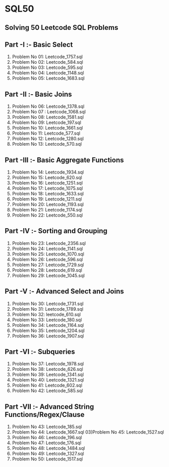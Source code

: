 # SQL50
## Solving 50 Leetcode SQL Problems 

## Part -I :- Basic Select
01) Problem No 01: Leetcode_1757.sql
02) Problem No 02: Leetcode_584.sql
03) Problem No 03: Leetcode_595.sql
04) Problem No 04: Leetcode_1148.sql
05) Problem No 05: Leetcode_1683.sql

 ## Part -II :- Basic Joins
 01) Problem No 06: Leetcode_1378.sql
 02) Problem No 07 : Leetcode_1068.sql
 03) Problem No 08: Leetcode_1581.sql
 04) Problem No 09: Leetcode_197.sql
 05) Problem No 10: Leetcode_1661.sql
 06) Problem No 11: Leetcode_577.sql
 07) Problem No 12: Leetcode_1280.sql
 08) Problem No 13: Leetcode_570.sql

  ## Part -III :- Basic Aggregate Functions
 01) Problem No 14: Leetcode_1934.sql
 02) Problem No 15: Leetcode_620.sql
 03) Problem No 16: Leetcode_1251.sql
 04) Problem No 17: Leetcode_1075.sql
 05) Problem No 18: Leetcode_1633.sql
 06) Problem No 19: Leetcode_1211.sql
 07) Problem No 20: Leetcode_1193.sql
 08) Problem No 21: Leetcode_1174.sql
 09) Problem No 22: Leetcode_550.sql

 ## Part -IV :- Sorting and Grouping
 01) Problem No 23: Leetcode_2356.sql
 02) Problem No 24: Leetcode_1141.sql
 03) Problem No 25: Leetcode_1070.sql
 04) Problem No 26: Leetcode_596.sql
 05) Problem No 27: Leetcode_1729.sql
 06) Problem No 28: Leetcode_619.sql
 07) Problem No 29: Leetcode_1045.sql


 ## Part -V :- Advanced Select and Joins
 01) Problem No 30: Leetcode_1731.sql
 02) Problem No 31: Leetcode_1789.sql
 03) Problem No 32: leetcode_610.sql
 04) Problem No 33: Leetcode_180.sql
 05) Problem No 34: Leetcode_1164.sql
 06) Problem No 35: Leetcode_1204.sql
 07) Problem No 36: Leetcode_1907.sql

## Part -VI :- Subqueries
01) Problem No 37: Leetcode_1978.sql
02) Problem No 38: Leetcode_626.sql
03) Problem No 39: Leetcode_1341.sql
04) Problem No 40: Leetcode_1321.sql
05) Problem No 41: Leetcode_602.sql
06) Problem No 42: Leetcode_585.sql

## Part -VII :- Advanced String Functions/Regex/Clause
01) Problem No 43: Leetcode_185.sql
02) Problem No 44: Leetcode_1667.sql
03)Problem No 45: Leetcode_1527.sql
04) Problem No 46: Leetcode_196.sql
05) Problem No 47: Leetcode_176.sql
06) Problem No 48: Leetcode_1484.sql
07) Problem No 49: Leetcode_1327.sql
08) Problem No 50: Leetcode_1517.sql

  

   

  

  
